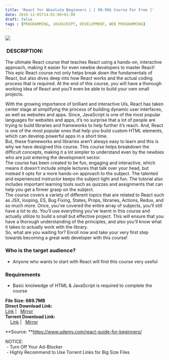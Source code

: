 ```yaml
---
title: 'React for Absolute Beginners | [ 99.99$ Course For Free ]'
date: 2018-12-05T14:01:00+01:00
draft: false
tags : [PROGRAMMING, JAVASCRIPT, DEVELOPMENT, WEB PROGRAMMING]
---
```


[![](https://2.bp.blogspot.com/-y-W4fXTRU2g/XAfKWy26s7I/AAAAAAAAApk/GJmCnAW6UDwg9ebp7pz0mOyPslnMh6hXQCLcBGAs/s640/React-for-Absolute-Beginners.jpg)](https://2.bp.blogspot.com/-y-W4fXTRU2g/XAfKWy26s7I/AAAAAAAAApk/GJmCnAW6UDwg9ebp7pz0mOyPslnMh6hXQCLcBGAs/s1600/React-for-Absolute-Beginners.jpg)

###  DESCRIPTION:

The ultimate React course that teaches React using a hands-on, interactive approach, making it easier for even newbie developers to master React!  
This epic React course not only helps break down the fundamentals of React, but also dives deep into how React works and the actual coding process that is required. At the end of this course, you will have a thorough working idea of React and you’ll even be able to build your own small projects.  

With the growing importance of brilliant and interactive UIs, React has taken center stage at simplifying the process of building dynamic user interfaces, as well as websites and apps. Since, JavaScript is one of the most popular languages for websites and apps, it’s no surprise that a lot of people are trying to build libraries and frameworks to help further it’s reach. And, React is one of the most popular ones that help you build custom HTML elements, which can develop powerful apps in a short time.  
But, these frameworks and libraries aren’t always easy to learn and this is why we have designed this course. This course helps breakdown the difficult concepts, making it a lot simpler to understand even by the newbies who are just entering the development sector.  
The course has been created to be fun, engaging and interactive, which means it doesn’t include simple lectures that talk over your head, but instead it opts for a more hands-on approach to the subject. The talented and experienced instructor keeps the subject light and fun. The tutorial also includes important learning tools such as quizzes and assignments that can help you get a firmer grasp on the subject.  
The course covers a variety of different topics that are related to React such as JSX, looping, ES, Bug Fixing, States, Props, libraries, Actions, Redux, and so much more. Once, you’ve covered the entire array of subjects, you’ll still have a lot to do. You’ll use everything you’ve learnt in this course and actually utilize to build a small but effective project. This will ensure that you have a thorough understanding of the principles, and also you’ll know what it takes to actually work with the library.  
So, what are you waiting for? Enroll now and take your very first step towards becoming a great web developer with this course!  

### Who is the target audience?

*   Anyone who wants to start with React will find this course very useful

### Requirements

*   Basic knolwedge of HTML & JavaScript is required to complete the course

**File Size: 689.7MB**   
**Direct Download Link:**  
 [Link](http://crowdurl.com/ReactforAbsolutelink1) |   [Mirror](http://crowdurl.com/ReactforAbsolutelink2)  
**Torrent Download Link:**  
    [Link](http://crowdurl.com/ReactforAbsolutetorrent1) |   [Mirror](http://crowdurl.com/ReactforAbsolutetorrent2)  
  
**Source: **https://www.udemy.com/react-guide-for-beginners/  
  
NOTICE:  
 - Turn Off Your Ad-Blocker  
 - Highly Recommend to Use Torrent Links for Big Size Files